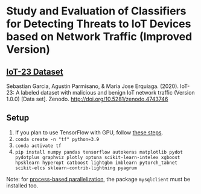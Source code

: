 # Study and Evaluation of Classifiers for Detecting Threats to IoT Devices based on Network Traffic (Improved Version)
  
## [IoT-23 Dataset](https://www.stratosphereips.org/datasets-iot23)
Sebastian Garcia, Agustin Parmisano, & Maria Jose Erquiaga. (2020). IoT-23: A labeled dataset with malicious and benign IoT network traffic (Version 1.0.0) [Data set]. Zenodo. http://doi.org/10.5281/zenodo.4743746

## Setup
1. If you plan to use TensorFlow with GPU, follow [these steps](https://ramseyelbasheer.io/2022/01/20/the-ultimate-tensorflow-gpu-installation-guide-for-2022-and-beyond/).
2. `conda create -n "tf" python=3.9`
3. `conda activate tf`
4. `pip install numpy pandas tensorflow autokeras matplotlib pydot pydotplus graphviz plotly optuna scikit-learn-intelex xgboost hpsklearn hyperopt catboost lightgbm imblearn pytorch_tabnet scikit-elcs sklearn-contrib-lightning pyagrum`

Note: for [process-based parallelization](https://optuna.readthedocs.io/en/stable/tutorial/10_key_features/004_distributed.html#distributed), the package `mysqlclient` must be installed too.
